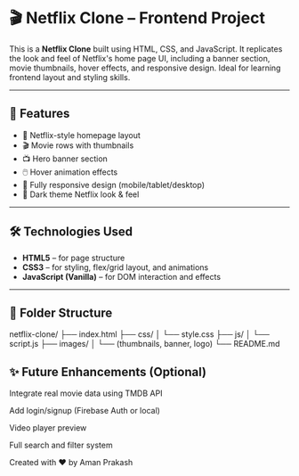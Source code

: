 # 🎬 Netflix Clone – Frontend Project

This is a **Netflix Clone** built using HTML, CSS, and JavaScript. It replicates the look and feel of Netflix's home page UI, including a banner section, movie thumbnails, hover effects, and responsive design. Ideal for learning frontend layout and styling skills.

---

## 🧠 Features

- 🎥 Netflix-style homepage layout
- 🎬 Movie rows with thumbnails
- 📺 Hero banner section
- 🖱️ Hover animation effects
- 📱 Fully responsive design (mobile/tablet/desktop)
- 🌙 Dark theme Netflix look & feel

---

## 🛠️ Technologies Used

- **HTML5** – for page structure
- **CSS3** – for styling, flex/grid layout, and animations
- **JavaScript (Vanilla)** – for DOM interaction and effects

---

## 📁 Folder Structure
netflix-clone/
├── index.html
├── css/
│ └── style.css
├── js/
│ └── script.js
├── images/
│ └── (thumbnails, banner, logo)
└── README.md

## ✨ Future Enhancements (Optional)
Integrate real movie data using TMDB API

Add login/signup (Firebase Auth or local)

Video player preview

Full search and filter system

Created with ❤️ by Aman Prakash

